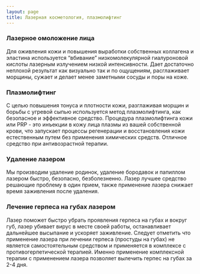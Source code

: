 ```yaml
---
layout: page
title: Лазерная косметология, плазмолифтинг
---
```

### Лазерное омоложение лица  
Для оживления кожи и повышения выработки собственных коллагена и эластина используется “вбивание” низкомолекулярной 
гиалуроновой кислоты лазерным излучением низкой интенсивности. Дает достаточно неплохой результат как визуально так и 
по ощущениям, расглаживает морщины, сужает и делает менее заметными сосуды и поры на коже.  

### Плазмолифтинг
С целью повышения тонуса и плотности кожи, разглаживая морщин и борьбы с угревой сыпью используется метод плазмолифтинга, как безопасное и 
эффективное средство. Процедура плазмолифтинга кожи или PRP - это инъекции в кожу лица плазмы из вашей собственной крови, что запускает процессы регенерации
 и восстановления кожи естественным путем без применения химических средств. Отличное средство при антивозрастной терапии.

### Удаление лазером
Мы производим удаление родинок, удаление бородавок и папиллом лазером быстро, безопасно, безболезненно. Лазер лучшее средство 
решающие проблему в один прием, также применение лазера снижает время заживления после удаления.

### Лечение герпеса на губах лазером
Лазер поможет быстро убрать проявления герпеса на губах и вокруг губ, лазер убивает вирус в месте своей работы, останавливает дальнейшее высыпание и ускоряет заживление.
Следует отметить что применение лазера при лечении герпеса (простуды на губах) не является самостоятельным средством и применяется в комплексе с противогерпетической терапией.
Именно применение комплексной терапии с применением лазера позволяет вылечить герпес на губах за 2-4 дня.

